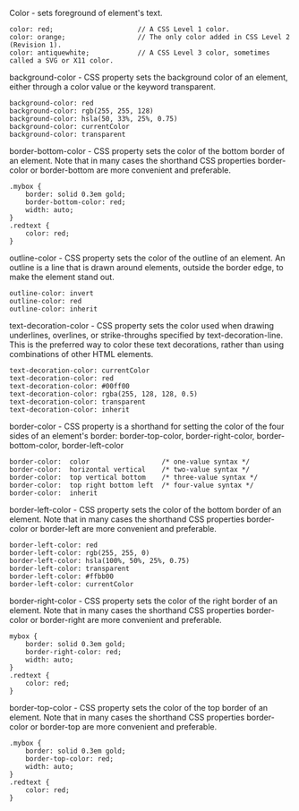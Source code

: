 Color - sets foreground of element's text.
```
color: red;                     // A CSS Level 1 color.
color: orange;                  // The only color added in CSS Level 2 (Revision 1).
color: antiquewhite;            // A CSS Level 3 color, sometimes called a SVG or X11 color.
```

background-color - CSS property sets the background color of an element, either through a color value or the keyword transparent.
```
background-color: red
background-color: rgb(255, 255, 128)
background-color: hsla(50, 33%, 25%, 0.75)
background-color: currentColor
background-color: transparent
```

border-bottom-color - CSS property sets the color of the bottom border of an element. Note that in many cases the shorthand CSS properties border-color or border-bottom are more convenient and preferable.
```
.mybox {
    border: solid 0.3em gold;
    border-bottom-color: red;
    width: auto;
}
.redtext {
    color: red;
}
```

outline-color - CSS property sets the color of the outline of an element. An outline is a line that is drawn around elements, outside the border edge, to make the element stand out.
```
outline-color: invert
outline-color: red
outline-color: inherit
```

text-decoration-color - CSS property sets the color used when drawing underlines, overlines, or strike-throughs specified by text-decoration-line. This is the preferred way to color these text decorations, rather than using combinations of other HTML elements.
```
text-decoration-color: currentColor
text-decoration-color: red
text-decoration-color: #00ff00
text-decoration-color: rgba(255, 128, 128, 0.5)
text-decoration-color: transparent
text-decoration-color: inherit
```

border-color - CSS property is a shorthand for setting the color of the four sides of an element's border: border-top-color, border-right-color, border-bottom-color, border-left-color
```
border-color:  color                  /* one-value syntax */ 
border-color:  horizontal vertical    /* two-value syntax */
border-color:  top vertical bottom    /* three-value syntax */
border-color:  top right bottom left  /* four-value syntax */
border-color:  inherit
```

border-left-color - CSS property sets the color of the bottom border of an element. Note that in many cases the shorthand CSS properties border-color or border-left are more convenient and preferable.
```
border-left-color: red
border-left-color: rgb(255, 255, 0)
border-left-color: hsla(100%, 50%, 25%, 0.75)
border-left-color: transparent
border-left-color: #ffbb00
border-left-color: currentColor
```

border-right-color - CSS property sets the color of the right border of an element. Note that in many cases the shorthand CSS properties  border-color or border-right are more convenient and preferable.
```
mybox {
    border: solid 0.3em gold;
    border-right-color: red;
    width: auto;
}
.redtext {
    color: red;
}
```

border-top-color - CSS property sets the color of the top border of an element. Note that in many cases the shorthand CSS properties border-color or border-top are more convenient and preferable.
```
.mybox {
    border: solid 0.3em gold;
    border-top-color: red;
    width: auto;
}
.redtext {
    color: red;
}
```
